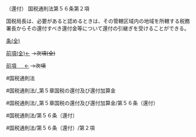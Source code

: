 （還付）
国税通則法第５６条第２項

国税局長は、必要があると認めるときは、その管轄区域内の地域を所轄する税務署長からその還付すべき還付金等について還付の引継ぎを受けることができる。

[条(全)](国税通則法＿＿＿＿＿第５６条_.md)

[前項(全)←](国税通則法＿＿＿＿＿第５６条第１項_.md)  ~~→次項(全)~~

[前項 　 ←](国税通則法＿＿＿＿＿第５６条第１項.md)  ~~→次項~~



#国税通則法

#国税通則法/_第５章国税の還付及び還付加算金

#国税通則法/_第５章国税の還付及び還付加算金/第５６条（還付）

#国税通則法/第５６条（還付）

#国税通則法/第５６条（還付）/第２項

